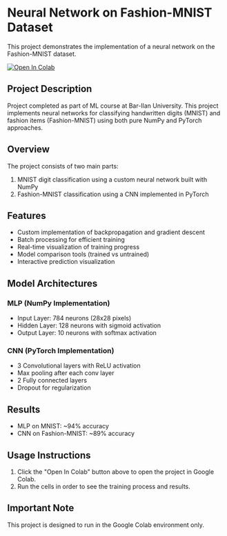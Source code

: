 # Neural Network on Fashion-MNIST Dataset

This project demonstrates the implementation of a neural network on the Fashion-MNIST dataset.

[![Open In Colab](https://colab.research.google.com/assets/colab-badge.svg)](https://colab.research.google.com/github/OzGutman485/Neural-Network-on-Fashion-MNIST-Dataset/blob/main/Neural-Network-on-Fashion-MNIST-Dataset.ipynb)

## Project Description
Project completed as part of ML course at Bar-Ilan University.
This project implements neural networks for classifying handwritten digits (MNIST) and fashion items (Fashion-MNIST) using both pure NumPy and PyTorch approaches.

## Overview
The project consists of two main parts:

1. MNIST digit classification using a custom neural network built with NumPy
2. Fashion-MNIST classification using a CNN implemented in PyTorch

## Features
- Custom implementation of backpropagation and gradient descent
- Batch processing for efficient training
- Real-time visualization of training progress
- Model comparison tools (trained vs untrained)
- Interactive prediction visualization

## Model Architectures
### MLP (NumPy Implementation)
- Input Layer: 784 neurons (28x28 pixels)
- Hidden Layer: 128 neurons with sigmoid activation
- Output Layer: 10 neurons with softmax activation

### CNN (PyTorch Implementation)
- 3 Convolutional layers with ReLU activation
- Max pooling after each conv layer
- 2 Fully connected layers
- Dropout for regularization

## Results
- MLP on MNIST: ~94% accuracy
- CNN on Fashion-MNIST: ~89% accuracy

## Usage Instructions
1. Click the "Open In Colab" button above to open the project in Google Colab.
2. Run the cells in order to see the training process and results.

## Important Note
This project is designed to run in the Google Colab environment only.
